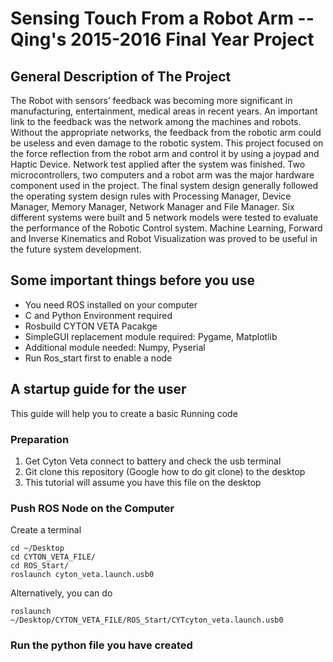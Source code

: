 # Sensing Touch From a Robot Arm -- Qing's 2015-2016 Final Year Project

## General Description of The Project
The Robot with sensors’ feedback was becoming more significant in manufacturing, entertainment, medical areas in recent years. An important link to the feedback was the network among the machines and robots. Without the appropriate networks, the feedback from the robotic arm could be useless and even damage to the robotic system. This project focused on the force reflection from the robot arm and control it by using a joypad and Haptic Device. Network test applied after the system was finished. Two microcontrollers, two computers and a robot arm was the major hardware component used in the project. The final system design generally followed the operating system design rules with Processing Manager, Device Manager, Memory Manager, Network Manager and File Manager. Six different systems were built and 5 network models were tested to evaluate the performance of the Robotic Control system. Machine Learning, Forward and Inverse Kinematics and Robot Visualization was proved to be useful in the future system development.
## Some important things before you use
- You need ROS installed on your computer
- C and Python Environment required
- Rosbuild CYTON VETA Pacakge
- SimpleGUI replacement module required: Pygame, Matplotlib
- Additional module needed: Numpy, Pyserial
- Run Ros_start first to enable a node

## A startup guide for the user
This guide will help you to create a basic Running code
### Preparation
1. Get Cyton Veta connect to battery and check the usb terminal
2. Git clone this repository (Google how to do git clone) to the desktop
3. This tutorial will assume you have this file on the desktop
### Push ROS Node on the Computer
Create a terminal
```
cd ~/Desktop
cd CYTON_VETA_FILE/
cd ROS_Start/
roslaunch cyton_veta.launch.usb0
```
Alternatively, you can do
```
roslaunch ~/Desktop/CYTON_VETA_FILE/ROS_Start/CYTcyton_veta.launch.usb0
```
### Run the python file you have created

